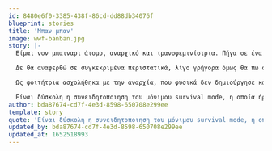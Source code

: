 ```yaml
---
id: 8480e6f0-3385-438f-86cd-dd88db34076f
blueprint: stories
title: 'Μπαν μπαν'
image: wwf-banban.jpg
story: |-
  Είμαι νον μπαιναρι άτομο, αναρχικό και τρανσφεμινίστρια. Πήγα σε ένα δύσκολο σχολείο με καλόγριες, που αστυνόμευαν το ντύσιμο και την αυτοέκφραση στα κορίτσια και στα αγόρια, με ιδιαίτερη αυστηρότητα. Το οικογενειακό περιβάλλον εξίσου αυστηρό και "καθώς πρέπει". Με πιεζαν όλα αυτά και αντιδρούσα, παρόλαυτα ήταν κανονικοποιημένα μέσα μου. 

  Δε θα αναφερθώ σε συγκεκριμένα περιστατικά, λίγο γρήγορα όμως θα πω ότι παραβιάστηκα πολλές φορές και από συνομήλικα αγόρια αλλά και από ενηλίκους άντρες ως ανήλικο. Παρόλαυτα θεωρούσα ότι ο φεμινισμός είναι παροχημένος και αναχρονιστικός. 1990 είχαμε άλλωστε, ποίος φεμινισμός; θέλαμε να μιλήσουμε για ισότητα - χα χα γελάω τώρα πια με την αφελή, μικρή μου εαυτή. 

  Ως φοιτήτρια ασχολήθηκα με την αναρχία, που φυσικά δεν δημιούργησε καθόλου χώρο για βιώματα ή σκέψεις πάνω στην έμφυλη καταπίεση. Ζυμώθηκα σε συνελεύσεις με σις στρέητ άντρες να αγορεύουν και να δίνουν τον τόνο στις κουβέντες και στις δράσεις. Συνέχιζα να έχω σχέσεις φιλικές και ερωτικές με σις στρέητ άντρες που παραβίαζαν τα όρια μου σωματικά, κοινωνικά και ψυχοσυναισθηματικά. Όμως δεν ήμουν σαν τις άλλες. Έτσι πίστευα. Πίστευα ότι αυτά τα πράγματα δε θα συμβούν σε μένα, γιατί εγώ προσέχω, δεν προκαλώ, ήμουν συμμορφωμένο στα πρότυπα της πατριαρχίας, άρα και σέηφ. Παρότι δεν ήμουν. Παρότι είχα ήδη βιαστεί. Παρότι είχα ήδη κακοποιηθεί. Κάπως στο μυαλουδάκι μου, δεν σχετιζόταν το βίωμα μου με την πατριαρχία. Ένιωθα ότι σε ένα μέρος έφταιγα κ γω και ότι στο υπόλοιπο κομμάτι ήταν απλά τυχαίοι μαλακές που βρέθηκαν στο δρόμο μου. Και ναι ήταν τυχαίοι μαλακες. Και γω τυχερό που είμαι ακόμα ζωντανό. 

  Είναι δύσκολη η συνειδητοποιηση του μόνιμου survival mode, η οποία ήρθε σιγά σιγά. Ήταν θέμα χρόνου. Όταν άρχισα να ακούω ιστορίες παρόμοιες με τις δικές μου. Πολλές φορές χειρότερες από τις δικές μου. Ήταν μακρύ το ταξίδι. Αλλά άξιζε. Και ελπίζω να συνεχιστεί μέχρι το τέλος της εθνοπατριαρχιας, της επιβεβλημένης ετεροκανονικοτητας και του καπιταλισμού, πολύχρωμου και μη. Είμαι έτοιμο να χορέψω στις στάχτες του με τα συντροφια και τις συντροφισσες μου. Ανυπομονώ!
author: bda87674-cd7f-4e3d-8598-650708e299ee
template: story
quote: 'Είναι δύσκολη η συνειδητοποιηση του μόνιμου survival mode, η οποία ήρθε σιγά σιγά. Ήταν θέμα χρόνου. Όταν άρχισα να ακούω ιστορίες παρόμοιες με τις δικές μου. Πολλές φορές χειρότερες από τις δικές μου. Ήταν μακρύ το ταξίδι. Αλλά άξιζε. Και ελπίζω να συνεχιστεί μέχρι το τέλος...'
updated_by: bda87674-cd7f-4e3d-8598-650708e299ee
updated_at: 1652518993
---
```


